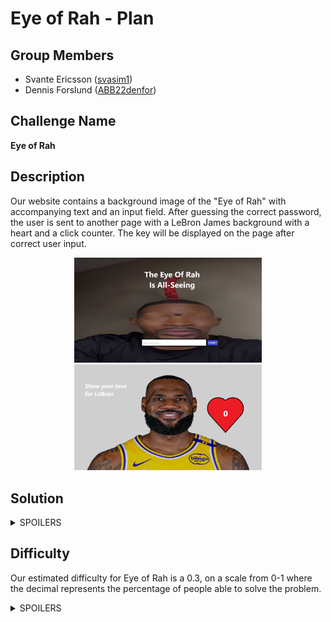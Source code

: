 # Eye of Rah - Plan

## Group Members

- Svante Ericsson ([svasim1](https://github.com/svasim1))
- Dennis Forslund ([ABB22denfor](https://github.com/ABB22denfor))

## Challenge Name

**Eye of Rah**

## Description

Our website contains a background image of the "Eye of Rah" with accompanying text and an input field.
After guessing the correct password, the user is sent to another page with a LeBron James background with a heart and a click counter.
The key will be displayed on the page after correct user input.

<div style="text-align: center;">
    <img src="./images/eye-of-rah.jpg" alt="eye-of-rah image" width="300"/>
    <img src="./images/lebonbon.png" alt="LeBron image" width="300"/>
</div>

## Solution

<details>
    <summary>SPOILERS</summary>
    <p>The user should use SQL injection to solve the first page and get the password, with a command similar to:</p>
    <pre><code>SELECT password FROM brainrot WHERE meme = 'eye-of-rah'</code></pre>
    <p>The second page is solved by reaching LeBrons career points tally clicks using web devtools as help.</p>
</details>

## Difficulty

Our estimated difficulty for Eye of Rah is a 0.3, on a scale from 0-1 where the decimal represents the percentage of people able to solve the problem.

<details>
    <summary>SPOILERS</summary>
    <p>The difficulty of 0.3 is based on the fact that SQL injection is a known technique but requires some knowledge to execute properly.</p>
</details>

